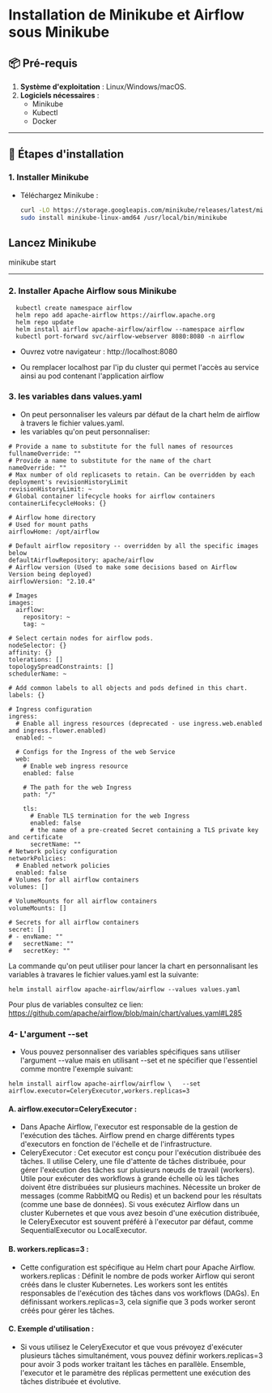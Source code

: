 # Installation de Minikube et Airflow sous Minikube

## 📦 Pré-requis
1. **Système d'exploitation** : Linux/Windows/macOS.
2. **Logiciels nécessaires** :
   - Minikube
   - Kubectl
   - Docker

---

## 🚀 Étapes d'installation

### 1. Installer Minikube
- Téléchargez Minikube :
  ```bash
  curl -LO https://storage.googleapis.com/minikube/releases/latest/minikube-linux-amd64
  sudo install minikube-linux-amd64 /usr/local/bin/minikube
## Lancez Minikube 
  minikube start

---

### 2. Installer Apache Airflow sous Minikube  
```
  kubectl create namespace airflow
  helm repo add apache-airflow https://airflow.apache.org
  helm repo update
  helm install airflow apache-airflow/airflow --namespace airflow
  kubectl port-forward svc/airflow-webserver 8080:8080 -n airflow
```
 - Ouvrez votre navigateur : 
   http://localhost:8080

 - Ou remplacer localhost par l'ip du cluster qui permet l'accès au service ainsi au pod contenant l'application airflow

### 3. les variables dans values.yaml 
 - On peut personnaliser les valeurs par défaut de la chart helm de airflow à travers le fichier values.yaml.
 - les variables qu'on peut personnaliser:
```
# Provide a name to substitute for the full names of resources
fullnameOverride: ""
# Provide a name to substitute for the name of the chart
nameOverride: ""
# Max number of old replicasets to retain. Can be overridden by each deployment's revisionHistoryLimit
revisionHistoryLimit: ~
# Global container lifecycle hooks for airflow containers
containerLifecycleHooks: {}

# Airflow home directory
# Used for mount paths
airflowHome: /opt/airflow

# Default airflow repository -- overridden by all the specific images below
defaultAirflowRepository: apache/airflow
# Airflow version (Used to make some decisions based on Airflow Version being deployed)
airflowVersion: "2.10.4"

# Images
images:
  airflow:
    repository: ~
    tag: ~

# Select certain nodes for airflow pods.
nodeSelector: {}
affinity: {}
tolerations: []
topologySpreadConstraints: []
schedulerName: ~

# Add common labels to all objects and pods defined in this chart.
labels: {}

# Ingress configuration
ingress:
  # Enable all ingress resources (deprecated - use ingress.web.enabled and ingress.flower.enabled)
  enabled: ~

  # Configs for the Ingress of the web Service
  web:
    # Enable web ingress resource
    enabled: false

    # The path for the web Ingress
    path: "/"

    tls:
      # Enable TLS termination for the web Ingress
      enabled: false
      # the name of a pre-created Secret containing a TLS private key and certificate
      secretName: ""
# Network policy configuration
networkPolicies:
  # Enabled network policies
  enabled: false
# Volumes for all airflow containers
volumes: []

# VolumeMounts for all airflow containers
volumeMounts: []

# Secrets for all airflow containers
secret: []
# - envName: ""
#   secretName: ""
#   secretKey: ""
```
La commande qu'on peut utiliser pour lancer la chart en personnalisant les variables à travares le fichier values.yaml est la suivante:
```
helm install airflow apache-airflow/airflow --values values.yaml
```
Pour plus de variables consultez ce lien:
https://github.com/apache/airflow/blob/main/chart/values.yaml#L285


### 4- L'argument --set
- Vous pouvez personnaliser des variables spécifiques sans utiliser l'argument --value mais en utilisant --set et ne spécifier que l'essentiel comme montre l'exemple suivant:
```
helm install airflow apache-airflow/airflow \   --set airflow.executor=CeleryExecutor,workers.replicas=3
```
 
#### A. airflow.executor=CeleryExecutor : 
  - Dans Apache Airflow, l'executor est responsable de la gestion de l'exécution des tâches. Airflow prend en charge différents types d'executors en fonction de l'échelle et de l'infrastructure.
  - CeleryExecutor :
    Cet executor est conçu pour l'exécution distribuée des tâches.
    Il utilise Celery, une file d'attente de tâches distribuée, pour gérer l'exécution des tâches sur plusieurs nœuds de travail (workers).
    Utile pour exécuter des workflows à grande échelle où les tâches doivent être distribuées sur plusieurs machines.
    Nécessite un broker de messages (comme RabbitMQ ou Redis) et un backend pour les résultats (comme une base de données).
    Si vous exécutez Airflow dans un cluster Kubernetes et que vous avez besoin d'une exécution distribuée, le CeleryExecutor est souvent préféré à l'executor par défaut, comme SequentialExecutor ou LocalExecutor.
#### B. workers.replicas=3 :
  - Cette configuration est spécifique au Helm chart pour Apache Airflow.
    workers.replicas :
    Définit le nombre de pods worker Airflow qui seront créés dans le cluster Kubernetes.
    Les workers sont les entités responsables de l'exécution des tâches dans vos workflows (DAGs).
    En définissant workers.replicas=3, cela signifie que 3 pods worker seront créés pour gérer les tâches.

#### C. Exemple d'utilisation :
   - Si vous utilisez le CeleryExecutor et que vous prévoyez d'exécuter plusieurs tâches simultanément, vous pouvez définir workers.replicas=3 pour avoir 3 pods worker traitant les tâches en parallèle. Ensemble, l'executor et le paramètre des réplicas permettent une exécution des tâches distribuée et évolutive.
